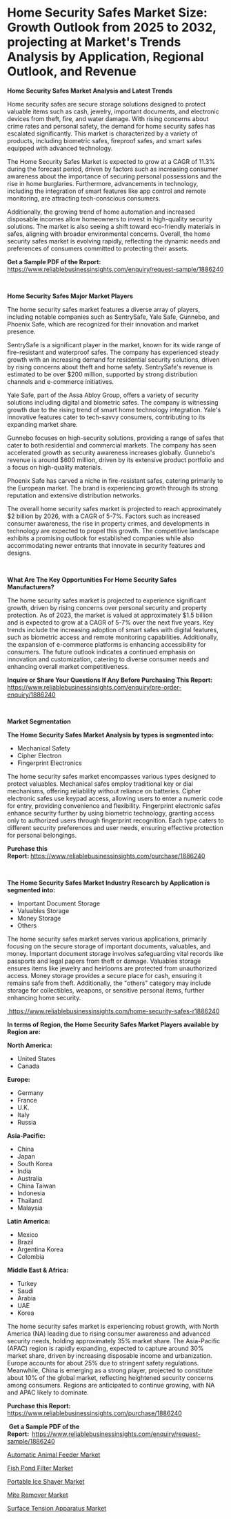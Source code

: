 <p><h1>Home Security Safes Market Size: Growth Outlook from 2025 to 2032, projecting at Market's Trends Analysis by Application, Regional Outlook, and Revenue</h1></p><p><strong>Home Security Safes Market Analysis and Latest Trends</strong></p>
<p><p>Home security safes are secure storage solutions designed to protect valuable items such as cash, jewelry, important documents, and electronic devices from theft, fire, and water damage. With rising concerns about crime rates and personal safety, the demand for home security safes has escalated significantly. This market is characterized by a variety of products, including biometric safes, fireproof safes, and smart safes equipped with advanced technology.</p><p>The Home Security Safes Market is expected to grow at a CAGR of 11.3% during the forecast period, driven by factors such as increasing consumer awareness about the importance of securing personal possessions and the rise in home burglaries. Furthermore, advancements in technology, including the integration of smart features like app control and remote monitoring, are attracting tech-conscious consumers.</p><p>Additionally, the growing trend of home automation and increased disposable incomes allow homeowners to invest in high-quality security solutions. The market is also seeing a shift toward eco-friendly materials in safes, aligning with broader environmental concerns. Overall, the home security safes market is evolving rapidly, reflecting the dynamic needs and preferences of consumers committed to protecting their assets.</p></p>
<p><strong>Get a Sample PDF of the Report:&nbsp;</strong> <a href="https://www.reliablebusinessinsights.com/enquiry/request-sample/1886240?utm_campaign=100&utm_medium=2&utm_source=Github&utm_content=ia&utm_term=11042025&utm_id=home-security-safes">https://www.reliablebusinessinsights.com/enquiry/request-sample/1886240</a></p>
<p>&nbsp;</p>
<p><strong>Home Security Safes Major Market Players</strong></p>
<p><p>The home security safes market features a diverse array of players, including notable companies such as SentrySafe, Yale Safe, Gunnebo, and Phoenix Safe, which are recognized for their innovation and market presence.</p><p>SentrySafe is a significant player in the market, known for its wide range of fire-resistant and waterproof safes. The company has experienced steady growth with an increasing demand for residential security solutions, driven by rising concerns about theft and home safety. SentrySafe's revenue is estimated to be over $200 million, supported by strong distribution channels and e-commerce initiatives.</p><p>Yale Safe, part of the Assa Abloy Group, offers a variety of security solutions including digital and biometric safes. The company is witnessing growth due to the rising trend of smart home technology integration. Yale's innovative features cater to tech-savvy consumers, contributing to its expanding market share.</p><p>Gunnebo focuses on high-security solutions, providing a range of safes that cater to both residential and commercial markets. The company has seen accelerated growth as security awareness increases globally. Gunnebo's revenue is around $600 million, driven by its extensive product portfolio and a focus on high-quality materials.</p><p>Phoenix Safe has carved a niche in fire-resistant safes, catering primarily to the European market. The brand is experiencing growth through its strong reputation and extensive distribution networks.</p><p>The overall home security safes market is projected to reach approximately $2 billion by 2026, with a CAGR of 5-7%. Factors such as increased consumer awareness, the rise in property crimes, and developments in technology are expected to propel this growth. The competitive landscape exhibits a promising outlook for established companies while also accommodating newer entrants that innovate in security features and designs.</p></p>
<p>&nbsp;</p>
<p><strong>What Are The Key Opportunities For Home Security Safes Manufacturers?</strong></p>
<p><p>The home security safes market is projected to experience significant growth, driven by rising concerns over personal security and property protection. As of 2023, the market is valued at approximately $1.5 billion and is expected to grow at a CAGR of 5-7% over the next five years. Key trends include the increasing adoption of smart safes with digital features, such as biometric access and remote monitoring capabilities. Additionally, the expansion of e-commerce platforms is enhancing accessibility for consumers. The future outlook indicates a continued emphasis on innovation and customization, catering to diverse consumer needs and enhancing overall market competitiveness.</p></p>
<p><strong>Inquire or Share Your Questions If Any Before Purchasing This Report:</strong> <a href="https://www.reliablebusinessinsights.com/enquiry/pre-order-enquiry/1886240?utm_campaign=100&utm_medium=2&utm_source=Github&utm_content=ia&utm_term=11042025&utm_id=home-security-safes">https://www.reliablebusinessinsights.com/enquiry/pre-order-enquiry/1886240</a></p>
<p>&nbsp;</p>
<p><strong>Market Segmentation</strong></p>
<p><strong>The Home Security Safes Market Analysis by types is segmented into:</strong></p>
<p><ul><li>Mechanical Safety</li><li>Cipher Electron</li><li>Fingerprint Electronics</li></ul></p>
<p><p>The home security safes market encompasses various types designed to protect valuables. Mechanical safes employ traditional key or dial mechanisms, offering reliability without reliance on batteries. Cipher electronic safes use keypad access, allowing users to enter a numeric code for entry, providing convenience and flexibility. Fingerprint electronic safes enhance security further by using biometric technology, granting access only to authorized users through fingerprint recognition. Each type caters to different security preferences and user needs, ensuring effective protection for personal belongings.</p></p>
<p><strong>Purchase this Report:&nbsp;</strong><a href="https://www.reliablebusinessinsights.com/purchase/1886240?utm_campaign=100&utm_medium=2&utm_source=Github&utm_content=ia&utm_term=11042025&utm_id=home-security-safes">https://www.reliablebusinessinsights.com/purchase/1886240</a></p>
<p>&nbsp;</p>
<p><strong>The Home Security Safes Market Industry Research by Application is segmented into:</strong></p>
<p><ul><li>Important Document Storage</li><li>Valuables Storage</li><li>Money Storage</li><li>Others</li></ul></p>
<p><p>The home security safes market serves various applications, primarily focusing on the secure storage of important documents, valuables, and money. Important document storage involves safeguarding vital records like passports and legal papers from theft or damage. Valuables storage ensures items like jewelry and heirlooms are protected from unauthorized access. Money storage provides a secure place for cash, ensuring it remains safe from theft. Additionally, the "others" category may include storage for collectibles, weapons, or sensitive personal items, further enhancing home security.</p></p>
<p><a href="https://www.reliablebusinessinsights.com/home-security-safes-r1886240?utm_campaign=100&utm_medium=2&utm_source=Github&utm_content=ia&utm_term=11042025&utm_id=home-security-safes">&nbsp;https://www.reliablebusinessinsights.com/home-security-safes-r1886240</a></p>
<p><strong>In terms of Region, the Home Security Safes Market Players available by Region are:</strong></p>
<p>
    <p> <strong> North America: </strong>
        <ul>
            <li>United States</li>
            <li>Canada</li>
        </ul>
        </p> 
    <p> <strong> Europe: </strong>
        <ul>
            <li>Germany</li>
            <li>France</li>
            <li>U.K.</li>
            <li>Italy</li>
            <li>Russia</li>
        </ul>
        </p> 
    <p> <strong> Asia-Pacific: </strong>
        <ul>
            <li>China</li>
            <li>Japan</li>
            <li>South Korea</li>
            <li>India</li>
            <li>Australia</li>
            <li>China Taiwan</li>
            <li>Indonesia</li>
            <li>Thailand</li>
            <li>Malaysia</li>
        </ul>
        </p> 
    <p> <strong> Latin America: </strong>
        <ul>
            <li>Mexico</li>
            <li>Brazil</li>
            <li>Argentina Korea</li>
            <li>Colombia</li>
        </ul>
        </p> 
    <p> <strong> Middle East & Africa: </strong>
        <ul>
            <li>Turkey</li>
            <li>Saudi</li>
            <li>Arabia</li>
            <li>UAE</li>
            <li>Korea</li>
        </ul>
    </p>
    </p>
<p><p>The home security safes market is experiencing robust growth, with North America (NA) leading due to rising consumer awareness and advanced security needs, holding approximately 35% market share. The Asia-Pacific (APAC) region is rapidly expanding, expected to capture around 30% market share, driven by increasing disposable income and urbanization. Europe accounts for about 25% due to stringent safety regulations. Meanwhile, China is emerging as a strong player, projected to constitute about 10% of the global market, reflecting heightened security concerns among consumers. Regions are anticipated to continue growing, with NA and APAC likely to dominate.</p></p>
<p><strong>Purchase this Report: </strong><a href="https://www.reliablebusinessinsights.com/purchase/1886240?utm_campaign=100&utm_medium=2&utm_source=Github&utm_content=ia&utm_term=11042025&utm_id=home-security-safes">https://www.reliablebusinessinsights.com/purchase/1886240</a></p>
<p>&nbsp;<strong>Get a Sample PDF of the Report:&nbsp;&nbsp;</strong><a href="https://www.reliablebusinessinsights.com/enquiry/request-sample/1886240?utm_campaign=100&utm_medium=2&utm_source=Github&utm_content=ia&utm_term=11042025&utm_id=home-security-safes">https://www.reliablebusinessinsights.com/enquiry/request-sample/1886240</a></p>
<p><strong></strong></p>
<p><p><a href="https://github.com/wakerizaak8g/Market-Research-Report-List-1/blob/main/automatic-animal-feeder-market.md?utm_campaign=100&utm_medium=2&utm_source=Github&utm_content=ia&utm_term=11042025&utm_id=home-security-safes">Automatic Animal Feeder Market</a></p><p><a href="https://github.com/abidomamen/Market-Research-Report-List-1/blob/main/fish-pond-filter-market.md?utm_campaign=100&utm_medium=2&utm_source=Github&utm_content=ia&utm_term=11042025&utm_id=home-security-safes">Fish Pond Filter Market</a></p><p><a href="https://github.com/tanckfelli84/Market-Research-Report-List-1/blob/main/portable-ice-shaver-market.md?utm_campaign=100&utm_medium=2&utm_source=Github&utm_content=ia&utm_term=11042025&utm_id=home-security-safes">Portable Ice Shaver Market</a></p><p><a href="https://github.com/leijavaagexo/Market-Research-Report-List-1/blob/main/mite-remover-market.md?utm_campaign=100&utm_medium=2&utm_source=Github&utm_content=ia&utm_term=11042025&utm_id=home-security-safes">Mite Remover Market</a></p><p><a href="https://github.com/kaddahblejc/Market-Research-Report-List-1/blob/main/surface-tension-apparatus-market.md?utm_campaign=100&utm_medium=2&utm_source=Github&utm_content=ia&utm_term=11042025&utm_id=home-security-safes">Surface Tension Apparatus Market</a></p></p>